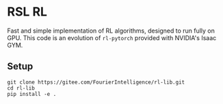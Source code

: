 # RSL RL
Fast and simple implementation of RL algorithms, designed to run fully on GPU.
This code is an evolution of `rl-pytorch` provided with NVIDIA's Isaac GYM.

## Setup

```
git clone https://gitee.com/FourierIntelligence/rl-lib.git
cd rl-lib
pip install -e .
```



